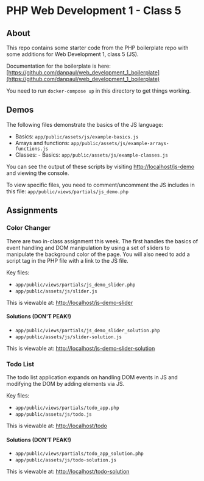 # PHP Web Development 1 - Class 5

## About

This repo contains some starter code from the PHP boilerplate repo with some additions for Web Development 1, class 5 (JS).

Documentation for the boilerplate is here: [https://github.com/danpaul/web_development_1_boilerplate](https://github.com/danpaul/web_development_1_boilerplate)

You need to run `docker-compose up` in this directory to get things working.

## Demos

The following files demonstrate the basics of the JS language:

- Basics: `app/public/assets/js/example-basics.js`
- Arrays and functions: `app/public/assets/js/example-arrays-functions.js`
- Classes: - Basics: `app/public/assets/js/example-classes.js`

You can see the output of these scripts by visiting [http://localhost/js-demo](http://localhost/js-demo) and viewing the console.

To view specific files, you need to comment/uncomment the JS includes in this file: `app/public/views/partials/js_demo.php`

## Assignments

### Color Changer

There are two in-class assignment this week. The first handles the basics of event handling and DOM manipulation by using a set of sliders to manipulate the background color of the page. You will also need to add a script tag in the PHP file with a link to the JS file.

Key files:

- `app/public/views/partials/js_demo_slider.php`
- `app/public/assets/js/slider.js`

This is viewable at: [http://localhost/js-demo-slider](http://localhost/js-demo-slider)

#### Solutions (DON'T PEAK!)

- `app/public/views/partials/js_demo_slider_solution.php`
- `app/public/assets/js/slider-solution.js`

This is viewable at: [http://localhost/js-demo-slider-solution](http://localhost/js-demo-slider-solution)

### Todo List

The todo list application expands on handling DOM events in JS and modifying the DOM by adding elements via JS.

Key files:

- `app/public/views/partials/todo_app.php`
- `app/public/assets/js/todo.js`

This is viewable at: [http://localhost/todo](http://localhost/todo)

#### Solutions (DON'T PEAK!)

- `app/public/views/partials/todo_app_solution.php`
- `app/public/assets/js/todo-solution.js`

This is viewable at: [http://localhost/todo-solution](http://localhost/todo-solution)
